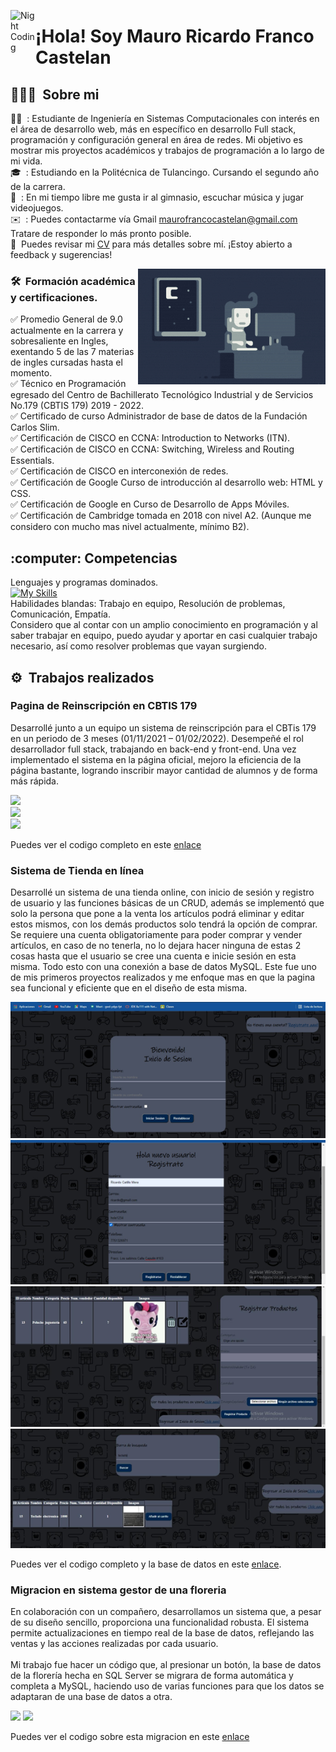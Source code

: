 
<img alt="Night Coding" src="./assets/Hand%20Wave.gif" width='40' align="left"/><h1 align="left">¡Hola! Soy Mauro Ricardo Franco Castelan</h1>

<!-- ## 👋-->

<h2>👨🏻‍💻 &nbsp;Sobre mi</h2>

👨‍💻 &nbsp;: Estudiante de Ingeniería en Sistemas Computacionales con interés en el área de desarrollo web, más en específico en desarrollo Full stack, programación y configuración general en área de redes.
Mi objetivo es mostrar mis proyectos académicos y trabajos de programación a lo largo de mi vida.\
🎓 &nbsp;: Estudiando en la Politécnica de Tulancingo. Cursando el segundo año de la carrera.\
:muscle: &nbsp;: En mi tiempo libre me gusta ir al gimnasio, escuchar música y jugar videojuegos.\
✉️ &nbsp;: Puedes contactarme vía Gmail maurofrancocastelan@gmail.com Tratare de responder lo más pronto posible.\
📄 &nbsp;Puedes revisar mi [CV](https://drive.google.com/file/d/1YCXGr3qkEUlbbVhbr1Oav71XxO9KqXhR/view?usp=sharing) para más detalles sobre mí. ¡Estoy abierto a feedback y sugerencias!


<img alt="Night Coding" src="https://raw.githubusercontent.com/AVS1508/AVS1508/master/assets/Night-Coding.gif" align="right"/>

### 🛠 &nbsp;Formación académica y certificaciones.
:white_check_mark: Promedio General de 9.0 actualmente en la carrera y sobresaliente en Ingles, exentando 5 de las 7 materias de ingles cursadas hasta el momento.\
:white_check_mark: Técnico en Programación egresado del Centro de Bachillerato Tecnológico Industrial y de Servicios No.179 (CBTIS 179) 2019 - 2022.\
:white_check_mark: Certificado de curso Administrador de base de datos de la Fundación Carlos Slim.\
:white_check_mark: Certificación de CISCO en CCNA: Introduction to Networks (ITN).\
:white_check_mark: Certificación de CISCO en CCNA: Switching, Wireless and Routing Essentials.\
:white_check_mark: Certificación de CISCO en interconexión de redes.\
:white_check_mark: Certificación de Google Curso de introducción al desarrollo web: HTML y CSS.\
:white_check_mark: Certificación de Google en Curso de Desarrollo de Apps Móviles.\
:white_check_mark: Certificación de Cambridge tomada en 2018 con nivel A2. (Aunque me considero con mucho mas nivel actualmente, mínimo B2).

<h2>:computer: Competencias</h2>

Lenguajes y programas dominados.\
[![My Skills](https://skillicons.dev/icons?i=androidstudio,dart,flutter,bash,c,cs,cpp,java,html,js,css,php,mysql)](https://skillicons.dev)\
Habilidades blandas: Trabajo en equipo, Resolución de problemas, Comunicación, Empatía.\
Considero que al contar con un amplio conocimiento en programación y al saber trabajar en equipo, puedo ayudar y aportar en casi cualquier trabajo necesario, así como resolver problemas que vayan surgiendo.

<h2>⚙️ &nbsp;Trabajos realizados</h2>

<h3>Pagina de Reinscripción en CBTIS 179</h3>
Desarrollé junto a un equipo un sistema de reinscripción para el CBTis 179 en un periodo de 3 meses (01/11/2021 – 01/02/2022). Desempeñé el rol desarrollador full stack, trabajando en 
back-end y front-end. Una vez implementado el sistema en la página oficial, mejoro la eficiencia de la página bastante, logrando inscribir mayor cantidad de alumnos y de forma más rápida.

![](https://github.com/MauroRicardoFrancoCastelan/inscripcionCBTIS/blob/MauroRicardoFrancoCastelan/MauroRicardoFrancoCastelan/registroCBTIS.jpeg)\
![](https://github.com/MauroRicardoFrancoCastelan/inscripcionCBTIS/blob/MauroRicardoFrancoCastelan/MauroRicardoFrancoCastelan/verificarDatosCBTIS.jpeg)\
![](https://github.com/MauroRicardoFrancoCastelan/inscripcionCBTIS/blob/MauroRicardoFrancoCastelan/MauroRicardoFrancoCastelan/comprobanteInscripcionCBTIS.jpeg)

Puedes ver el codigo completo en este [enlace](https://github.com/MauroRicardoFrancoCastelan/inscripcionCBTIS/tree/MauroRicardoFrancoCastelan/MauroRicardoFrancoCastelan)

<h3>Sistema de Tienda en línea</h3>
Desarrollé un sistema de una tienda online, con inicio de sesión y registro de usuario y las funciones básicas de un CRUD, además se implementó que solo la persona que pone a la venta los artículos podrá eliminar y editar estos mismos, con los demás productos solo tendrá la opción de comprar. Se requiere una cuenta obligatoriamente para poder comprar y vender artículos, en caso de no tenerla, no lo dejara hacer ninguna de estas 2 cosas hasta que el usuario se cree una cuenta e inicie sesión en esta misma. Todo esto con una conexión a base de datos MySQL. Este fue uno de mis primeros proyectos realizados y me enfoque mas en que la pagina sea funcional y eficiente que en el diseño de esta misma.
<br>

![](https://github.com/MauroRicardoFrancoCastelan/MauroRicardoFrancoCastelan/blob/main/inicioSesion.png)\
![](https://github.com/MauroRicardoFrancoCastelan/MauroRicardoFrancoCastelan/blob/main/registroTienda.png)\
![](https://github.com/MauroRicardoFrancoCastelan/MauroRicardoFrancoCastelan/blob/main/productosTienda.png)\
![](https://github.com/MauroRicardoFrancoCastelan/MauroRicardoFrancoCastelan/blob/main/barraBusqueda.png)

Puedes ver el codigo completo y la base de datos en este [enlace](https://github.com/MauroRicardoFrancoCastelan/tiendaOnline).

<h3>Migracion en sistema gestor de una floreria</h3>
En colaboración con un compañero, desarrollamos un sistema que, a pesar de su diseño sencillo, proporciona una funcionalidad robusta. El sistema permite actualizaciones en tiempo real de la base de datos, reflejando las ventas y las acciones realizadas por cada usuario.<br><br>
Mi trabajo fue hacer un código que, al presionar un botón, la base de datos de la florería hecha en SQL Server se migrara de forma automática y completa a MySQL, haciendo uso de varias funciones para que los datos se adaptaran de una base de datos a otra.

![](https://github.com/MauroRicardoFrancoCastelan/migracion/blob/MauroRicardoFrancoCastelan/MauroRicardoFrancoCastelan/migracionSQLSERVER.jpeg)
![](https://github.com/MauroRicardoFrancoCastelan/migracion/blob/MauroRicardoFrancoCastelan/MauroRicardoFrancoCastelan/migracionMySQL.jpeg)

Puedes ver el codigo sobre esta migracion en este [enlace](https://github.com/MauroRicardoFrancoCastelan/migracion/blob/MauroRicardoFrancoCastelan/MauroRicardoFrancoCastelan/migracion.cpp)
